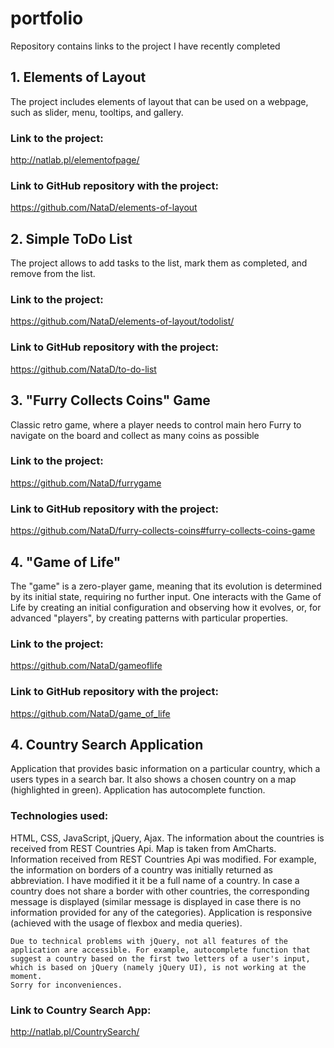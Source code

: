 # portfolio
Repository contains links to the project I have recently completed

## 1. Elements of Layout
The project includes elements of layout that can be used on a webpage, such as slider, menu, tooltips, and gallery.
### Link to the project:
http://natlab.pl/elementofpage/
### Link to GitHub repository with the project:
https://github.com/NataD/elements-of-layout

## 2. Simple ToDo List
The project allows to add tasks to the list, mark them as completed, and remove from the list.
### Link to the project:
https://github.com/NataD/elements-of-layout/todolist/
### Link to GitHub repository with the project:
https://github.com/NataD/to-do-list

## 3. "Furry Collects Coins" Game
Classic retro game, where a player needs to control main hero Furry to navigate on the board and collect as many coins as possible
### Link to the project:
https://github.com/NataD/furrygame
### Link to GitHub repository with the project:
https://github.com/NataD/furry-collects-coins#furry-collects-coins-game

## 4. "Game of Life"
The "game" is a zero-player game, meaning that its evolution is determined by its initial state, requiring no further input. One interacts with the Game of Life by creating an initial configuration and observing how it evolves, or, for advanced "players", by creating patterns with particular properties.
### Link to the project:
https://github.com/NataD/gameoflife
### Link to GitHub repository with the project:
https://github.com/NataD/game_of_life

## 4. Country Search Application
Application that provides basic information on a particular country, which a users types in a search bar. It also shows a chosen country on a map (highlighted in green). Application has autocomplete function.

### Technologies used:
HTML, CSS, JavaScript, jQuery, Ajax.
The information about the countries is received from REST Countries Api. Map is taken from AmCharts.
Information received from REST Countries Api was modified. For example, the information on borders of a country was initially returned as abbreviation. I have modified it it be a full name of a country. In case a country does not share a border with other countries, the corresponding message is displayed (similar message is displayed in case there is no information provided for any of the categories).
Application is responsive (achieved with the usage of flexbox and media queries).

```
Due to technical problems with jQuery, not all features of the application are accessible. For example, autocomplete function that suggest a country based on the first two letters of a user's input, which is based on jQuery (namely jQuery UI), is not working at the moment.
Sorry for inconveniences.
```

### Link to Country Search App:
http://natlab.pl/CountrySearch/
